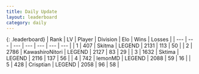 ```yaml
---
title: Daily Update
layout: leaderboard
category: daily
---
```


{: .leaderboard}
| Rank | LV | Player | Division | Elo | Wins | Losses |
| --- | --- | --- | --- | --- | --- | --- |
| <span data-change="1">1</span> | 407 | <span title="ID: 402846">Skitma</span> | LEGEND | <span data-change="0">2131</span> | <span data-change="0">113</span> | <span data-change="0">50</span> |
| <span data-change="2">2</span> | 2786 | <span title="ID: 164871">KawashiroNitori</span> | LEGEND | <span data-change="42">2127</span> | <span data-change="14">83</span> | <span data-change="3">29</span> |
| <span data-change="-2">3</span> | 1632 | <span title="ID: 353063">Sktima</span> | LEGEND | <span data-change="-20">2116</span> | <span data-change="10">137</span> | <span data-change="6">56</span> |
| <span data-change="-1">4</span> | 742 | <span title="ID: 76009">lemonMD</span> | LEGEND | <span data-change="0">2088</span> | <span data-change="0">59</span> | <span data-change="0">16</span> |
| <span data-change="2">5</span> | 428 | <span title="ID: 665674">Crisptian</span> | LEGEND | <span data-change="16">2058</span> | <span data-change="13">96</span> | <span data-change="7">58</span> |